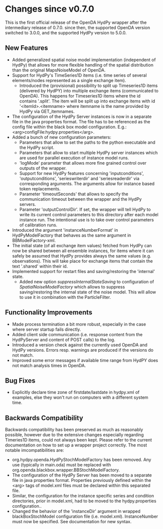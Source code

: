 # Changes since v0.7.0

This is the first official release of the OpenDA HydPy wrapper after the intermediary release of 0.7.0.
since then, the supported OpenDA version switched to 3.0.0, and the supported HydPy version to 5.0.0.  

## New Features

* Added generalized spatial noise model implementation (independent of HydPy) that allows for more flexible handling of the spatial distribution than the original MapsNoiseModel of OpenDA.
* Support for HydPy's TimeSeries1D items (i.e. time series of several elements/nodes represented as a single exchange item).
  * Introduced the (provisional) possibility to split up Timeseries1D items (delivered by HydPY) into multiple exchange items (communicated to OpenDA). This happens for Timeseries1D items where the id contains '.split'. The item will be split up into exchange items with id '\<itemId\>.\<itemname\> where itemname is the name provided by HydPy via GET_itemnames.
* The configuration of the HydPy Server instances is now in a separate file in the java properties format. The file has to be referenced as the config file within the black box model configuration. E.g.: \<arg\>configFile:hydpy.properties\</arg\>.
* Added a bunch of new configuration parameters: 
  * Parameters that allow to set the paths to the python executable and the HydPy script.
  * Parameters that allow to start multiple HydPy server instances which are used for parallel execution of instance model runs.
  * 'logMode' parameter that allows more fine grained control over outputs of the wrapper.
  * Support for new HydPy features concerning 'inputconditions', 'outputconditions', 'serieswriterdir' and 'seriesreaderdir' via corresponding arguments. The arguments allow for instance based token replacements.
  * Parameter 'timeoutSeconds' that allows to specify the communication timeout between the wrapper and the HydPy servers.
  * Parameter 'outputControlDir'. If set, the wrapper will tell HydPy to write its current control parameters to this directory after each model instance run. The intentional use is to take over control parameters of calibration runs. 
* Introduced the argument 'instanceNumberFormat' in HydPyModelFactory that behaves as the same argument in BBModelFactory-xml. 
* The initial state (of all exchange item values) fetched from HydPy can now be shared between all ensemble instances, for items where it can safely be assumed that HydPy provides always the same values (e.g. observations). This will take place for exchange items that contain the text '.shared' within their id.
* Implemented support for restart files and saving/restoring the 'internal' state.
  * Added new option _suppressInternalStateSaving_ to configuration of _SpatialNoiseModelFactory_ which allows to suppress saving/restoring the internal state of the noise model. This will allow to use it in combination with the ParticleFilter. 

## Functionality Improvements

* Made process termination a bit more robust, especially in the case where server startup fails directly.
* Added client side communication (i.e. response content from the HydPyServer and content of POST calls) to the log.
* Introduced a version check against the currently used OpenDA and HydPy versions. Errors resp. warnings are produced if the versions do not match.
* Improved some error messages if available time range from HydPY does not match analysis times in OpenDA.

## Bug Fixes

* Explicitly declare time zone of firstdate/lastdate in hydpy.xml of examples, else they won't run on computers with a different system time.

## Backwards Compatibility

Backwards compatibility has been preserved as much as reasonably possible, however due to the extensive changes especially regarding Timeries1D items, could not always been kept.
Please refer to the current documentation on how to set up a wrapper project correctly. The most notable imcompatibilities are:

* org.hydpy.openda.HydPyStochModelFactory has been removed. Any use (typically in main.oda) must be replaced with org.openda.blackbox.wrapper.BBStochModelFactory.
* The configuration of the HydPy Server has been moved to a separate file in java properties format. Properties previously defined within the \<arg\> tags of model.xml files must be declared within this separated file.  
* Similar, the configuration for the instance specific series and condition directories, prior in model.xml, had to be moved to the hydpy.properties configuration..
* Changed the behavior of the 'instanceDir' argument in wrapped blackBoxStochModel configuration file (i.e. model.xml). InstanceNumber must now be specified. See documentation for new syntax.
